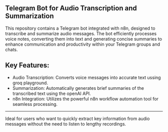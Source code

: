 ## Telegram Bot for Audio Transcription and Summarization

This repository contains a Telegram bot integrated with n8n, designed to transcribe and summarize audio messages. The bot efficiently processes voice notes, converting them into text and generating concise summaries to enhance communication and productivity within your Telegram groups and chats.

## Key Features:

- Audio Transcription: Converts voice messages into accurate text ussing groq playground.
- Summarization: Automatically generates brief summaries of the transcribed text using the openAI API.
- n8n Integration: Utilizes the powerful n8n workflow automation tool for seamless processing.

---

Ideal for users who want to quickly extract key information from audio messages without the need to listen to lengthy recordings.

